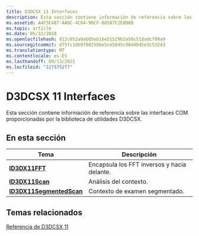 ```yaml
---
title: D3DCSX 11 Interfaces
description: Esta sección contiene información de referencia sobre las interfaces COM proporcionadas por la biblioteca de utilidades D3DCSX.
ms.assetid: A4F5E487-AA6C-4C64-90CF-88587F2E8B8B
ms.topic: article
ms.date: 05/31/2018
ms.openlocfilehash: 812c052a0ab85eb16e51529b2a50c51dadcf99a9
ms.sourcegitcommit: d75fc10b9f0825bbe5ce5045c90d4045e3c53243
ms.translationtype: MT
ms.contentlocale: es-ES
ms.lasthandoff: 09/13/2021
ms.locfileid: "127575277"
---
```

# <a name="d3dcsx-11-interfaces"></a>D3DCSX 11 Interfaces

Esta sección contiene información de referencia sobre las interfaces COM proporcionadas por la biblioteca de utilidades D3DCSX.


## <a name="in-this-section"></a>En esta sección



| Tema                                                           | Descripción                                       |
|-----------------------------------------------------------------|---------------------------------------------------|
| [**ID3DX11FFT**](/windows/desktop/api/d3dcsx/nn-d3dcsx-id3dx11fft)<br/>                     | Encapsula los FFT inversos y hacia delante.<br/> |
| [**ID3DX11Scan**](/windows/desktop/api/d3dcsx/nn-d3dcsx-id3dx11scan)<br/>                   | Análisis del contexto.<br/>                          |
| [**ID3DX11SegmentedScan**](/windows/desktop/api/d3dcsx/nn-d3dcsx-id3dx11segmentedscan)<br/> | Contexto de examen segmentado.<br/>                |



 

## <a name="related-topics"></a>Temas relacionados

<dl> <dt>

[Referencia de D3DCSX 11](d3d11-graphics-reference-d3dcsx11.md)
</dt> </dl>

 

 





